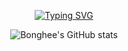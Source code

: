 
<div align = "center">
    
[![Typing SVG](https://readme-typing-svg.demolab.com?font=Fira+Code&pause=1000&color=A1A1A1&width=435&lines=%F0%9F%99%8C+Hello,+I'm+Bonghee+FrontEnd+Developer)](https://git.io/typing-svg)


![Bonghee's GitHub stats](https://github-readme-stats-git-masterrstaa-rickstaa.vercel.app/api?username=hae8064&&show_icons=true&theme=dark&text_color=A1A1A1)
</div>



